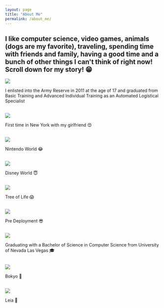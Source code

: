 ```yaml
---
layout: page
title: "About Me"
permalink: /about_me/
---
```


<html>
  <head>
    <meta charset="utf-8">
    <meta http-equiv="X-UA-Compatible" content="IE=edge">
    <meta name="description" content="">
    <meta name="viewport" content="width=device-width, initial-scale=1">
    <link rel="stylesheet" href="../styles.css">
  </head>

<body>
 <h2> I like computer science, video games, animals (dogs are my favorite), traveling, spending time with friends and family, having a good time and a bunch of other things I can't think of right now! Scroll down for my story! &#128513;</h2>
 <img class="about_me_img" src="https://raw.githubusercontent.com/bryanlubay/bryanlubay.github.io/master/About_Me/About_Me_Photos/Army_Graduation.jpeg">
<p>I enlisted into the Army Reserve in 2011 at the age of 17 and graduated from Basic Training and Advanced Individual Training as an Automated Logistical Specialist</p><br>

 <img class="about_me_img" src="https://raw.githubusercontent.com/bryanlubay/bryanlubay.github.io/master/About_Me/About_Me_Photos/Time_Square.jpeg">
<p>First time in New York with my girlfriend &#128525;</p><br>

 <img class="about_me_img" src="https://raw.githubusercontent.com/bryanlubay/bryanlubay.github.io/master/About_Me/About_Me_Photos/Nintendo_World.jpeg">
<p>Nintendo World &#128514;</p><br>

 <img class="about_me_img" src="https://raw.githubusercontent.com/bryanlubay/bryanlubay.github.io/master/About_Me/About_Me_Photos/Animal_Kingdom.jpeg">
 <p>Disney World &#128519;</p><br>

 <img class="about_me_img" src="https://raw.githubusercontent.com/bryanlubay/bryanlubay.github.io/master/About_Me/About_Me_Photos/Tree.jpeg">
 <p>Tree of Life &#128561;</p><br>

 <img class="about_me_img" src="https://raw.githubusercontent.com/bryanlubay/bryanlubay.github.io/master/About_Me/About_Me_Photos/Pre_Deployment.jpeg">
 <p>Pre Deployment &#128526;</p><br>

 <img class="about_me_img" src="https://raw.githubusercontent.com/bryanlubay/bryanlubay.github.io/master/About_Me/About_Me_Photos/Graduation.jpeg">
 <p>Graduating with a Bachelor of Science in Computer Science from University of Nevada Las Vegas &#127891;</p><br>

 <img class="about_me_img" src="https://raw.githubusercontent.com/bryanlubay/bryanlubay.github.io/master/About_Me/About_Me_Photos/Bokyo.jpeg">
 <p>Bokyo &#128054;</p><br>

  <img class="about_me_img" src="https://raw.githubusercontent.com/bryanlubay/bryanlubay.github.io/master/About_Me/About_Me_Photos/Leia.jpeg">
 <p>Leia &#128054;</p><br>